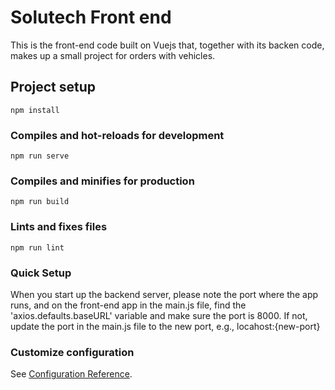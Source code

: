 # Solutech Front end

This is the front-end code built on Vuejs that, together with its backen code, makes up a small project for orders with vehicles.

## Project setup
```
npm install
```

### Compiles and hot-reloads for development
```
npm run serve
```

### Compiles and minifies for production
```
npm run build
```

### Lints and fixes files
```
npm run lint
```

### Quick Setup

When you start up the backend server, please note the port where the app runs, and on the front-end app in the main.js file, find the 'axios.defaults.baseURL' variable and make sure the port is 8000. If not, update the port in the main.js file to the new port, e.g., locahost:{new-port}

### Customize configuration
See [Configuration Reference](https://cli.vuejs.org/config/).
